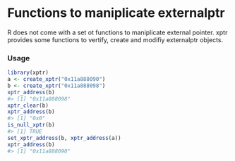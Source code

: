# Functions to maniplicate externalptr

R does not come with a set ot functions to maniplicate external pointer. xptr provides some functions to vertify, create and modifiy externalptr objects.

### Usage

```r
library(xptr)
a <- create_xptr("0x11a888090")
b <- create_xptr("0x11a888098")
xptr_address(b)
#> [1] "0x11a888098"
xptr_clear(b)
xptr_address(b)
#> [1] "0x0"
is_null_xptr(b)
#> [1] TRUE
set_xptr_address(b, xptr_address(a))
xptr_address(b)
#> [1] "0x11a888090"
```